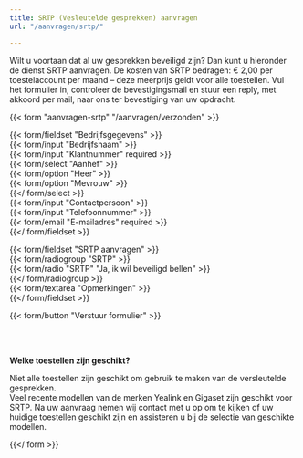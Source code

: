 ```yaml
---
title: SRTP (Vesleutelde gesprekken) aanvragen
url: "/aanvragen/srtp/"

---
```

Wilt u voortaan dat al uw gesprekken beveiligd zijn? Dan kunt u hieronder de dienst SRTP aanvragen. De kosten van SRTP bedragen: € 2,00 per toestelaccount per maand – deze meerprijs geldt voor alle toestellen. Vul het formulier in, controleer de bevestigingsmail en stuur een reply, met akkoord per mail, naar ons ter bevestiging van uw opdracht.

{{< form "aanvragen-srtp" "/aanvragen/verzonden" >}}

{{< form/fieldset "Bedrijfsgegevens" >}}  
{{< form/input "Bedrijfsnaam" >}}  
{{< form/input "Klantnummer" required >}}  
{{< form/select "Aanhef" >}}  
{{< form/option "Heer" >}}  
{{< form/option "Mevrouw" >}}  
{{</ form/select >}}  
{{< form/input "Contactpersoon" >}}  
{{< form/input "Telefoonnummer" >}}  
{{< form/email "E-mailadres" required >}}  
{{</ form/fieldset >}}

{{< form/fieldset "SRTP aanvragen" >}}  
{{< form/radiogroup "SRTP" >}}  
{{< form/radio "SRTP" "Ja, ik wil beveiligd bellen" >}}  
{{</ form/radiogroup >}}  
{{< form/textarea "Opmerkingen" >}}  
{{</ form/fieldset >}}

{{< form/button "Verstuur formulier" >}}

<br><br>

**Welke toestellen zijn geschikt?**

Niet alle toestellen zijn geschikt om gebruik te maken van de versleutelde gesprekken.  
Veel recente modellen van de merken Yealink en Gigaset zijn geschikt voor SRTP. Na uw aanvraag nemen wij contact met u op om te kijken of uw huidige toestellen geschikt zijn en assisteren u bij de selectie van geschikte modellen. 

{{</ form >}}